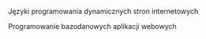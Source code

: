 Języki programowania dynamicznych stron internetowych

Programowanie bazodanowych aplikacji webowych
